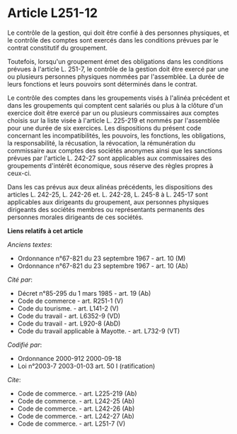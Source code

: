 # Article L251-12

Le contrôle de la gestion, qui doit être confié à des personnes physiques, et le contrôle des comptes sont exercés dans les
conditions prévues par le contrat constitutif du groupement.

Toutefois, lorsqu'un groupement émet des obligations dans les conditions prévues à l'article L. 251-7, le contrôle de la
gestion doit être exercé par une ou plusieurs personnes physiques nommées par l'assemblée. La durée de leurs fonctions et
leurs pouvoirs sont déterminés dans le contrat.

Le contrôle des comptes dans les groupements visés à l'alinéa précédent et dans les groupements qui comptent cent salariés ou
plus à la clôture d'un exercice doit être exercé par un ou plusieurs commissaires aux comptes choisis sur la liste visée à
l'article L. 225-219 et nommés par l'assemblée pour une durée de six exercices. Les dispositions du présent code concernant
les incompatibilités, les pouvoirs, les fonctions, les obligations, la responsabilité, la récusation, la révocation, la
rémunération du commissaire aux comptes des sociétés anonymes ainsi que les sanctions prévues par l'article L. 242-27 sont
applicables aux commissaires des groupements d'intérêt économique, sous réserve des règles propres à ceux-ci.

Dans les cas prévus aux deux alinéas précédents, les dispositions des articles L. 242-25, L. 242-26 et. L. 242-28, L. 245-8 à
L. 245-17 sont applicables aux dirigeants du groupement, aux personnes physiques dirigeants des sociétés membres ou
représentants permanents des personnes morales dirigeants de ces sociétés.

**Liens relatifs à cet article**

_Anciens textes_:

  - Ordonnance n°67-821 du 23 septembre 1967 - art. 10 (M)
  - Ordonnance n°67-821 du 23 septembre 1967 - art. 10 (Ab)

_Cité par_:

  - Décret n°85-295 du 1 mars 1985 - art. 19 (Ab)
  - Code de commerce - art. R251-1 (V)
  - Code du tourisme. - art. L141-2 (V)
  - Code du travail - art. L6352-9 (VD)
  - Code du travail - art. L920-8 (AbD)
  - Code du travail applicable à Mayotte. - art. L732-9 (VT)

_Codifié par_:

  - Ordonnance 2000-912 2000-09-18
  - Loi n°2003-7 2003-01-03 art. 50 I (ratification)

_Cite_:

  - Code de commerce. - art. L225-219 (Ab)
  - Code de commerce. - art. L242-25 (Ab)
  - Code de commerce. - art. L242-26 (Ab)
  - Code de commerce. - art. L242-27 (Ab)
  - Code de commerce. - art. L251-7 (V)
